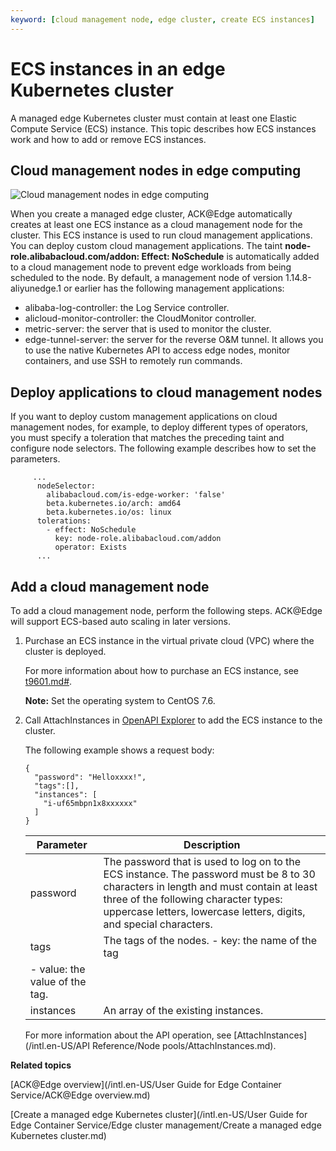 ```yaml
---
keyword: [cloud management node, edge cluster, create ECS instances]
---
```


# ECS instances in an edge Kubernetes cluster

A managed edge Kubernetes cluster must contain at least one Elastic Compute Service \(ECS\) instance. This topic describes how ECS instances work and how to add or remove ECS instances.

## Cloud management nodes in edge computing

![Cloud management nodes in edge computing](https://static-aliyun-doc.oss-accelerate.aliyuncs.com/assets/img/en-US/6883068951/p100700.png)

When you create a managed edge cluster, ACK@Edge automatically creates at least one ECS instance as a cloud management node for the cluster. This ECS instance is used to run cloud management applications. You can deploy custom cloud management applications. The taint **node-role.alibabacloud.com/addon: Effect: NoSchedule** is automatically added to a cloud management node to prevent edge workloads from being scheduled to the node. By default, a management node of version 1.14.8-aliyunedge.1 or earlier has the following management applications:

-   alibaba-log-controller: the Log Service controller.
-   alicloud-monitor-controller: the CloudMonitor controller.
-   metric-server: the server that is used to monitor the cluster.
-   edge-tunnel-server: the server for the reverse O&M tunnel. It allows you to use the native Kubernetes API to access edge nodes, monitor containers, and use SSH to remotely run commands.

## Deploy applications to cloud management nodes

If you want to deploy custom management applications on cloud management nodes, for example, to deploy different types of operators, you must specify a toleration that matches the preceding taint and configure node selectors. The following example describes how to set the parameters.

```
     ...
      nodeSelector:
        alibabacloud.com/is-edge-worker: 'false'
        beta.kubernetes.io/arch: amd64
        beta.kubernetes.io/os: linux
      tolerations:
        - effect: NoSchedule
          key: node-role.alibabacloud.com/addon
          operator: Exists
      ...
```

## Add a cloud management node

To add a cloud management node, perform the following steps. ACK@Edge will support ECS-based auto scaling in later versions.

1.  Purchase an ECS instance in the virtual private cloud \(VPC\) where the cluster is deployed.

    For more information about how to purchase an ECS instance, see [t9601.md\#]().

    **Note:** Set the operating system to CentOS 7.6.

2.  Call AttachInstances in [OpenAPI Explorer](https://api.alibabacloud.com/#/?product=Ons) to add the ECS instance to the cluster.

    The following example shows a request body:

    ```
    {
      "password": "Helloxxxx!",
      "tags":[],
      "instances": [
        "i-uf65mbpn1x8xxxxxx"
      ]
    }
    ```

    |Parameter|Description|
    |---------|-----------|
    |password|The password that is used to log on to the ECS instance. The password must be 8 to 30 characters in length and must contain at least three of the following character types: uppercase letters, lowercase letters, digits, and special characters.|
    |tags|The tags of the nodes.    -   key: the name of the tag
    -   value: the value of the tag. |
    |instances|An array of the existing instances.|

    For more information about the API operation, see [AttachInstances](/intl.en-US/API Reference/Node pools/AttachInstances.md).


**Related topics**  


[ACK@Edge overview](/intl.en-US/User Guide for Edge Container Service/ACK@Edge overview.md)

[Create a managed edge Kubernetes cluster](/intl.en-US/User Guide for Edge Container Service/Edge cluster management/Create a managed edge Kubernetes cluster.md)

